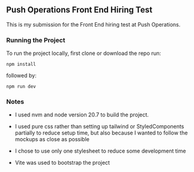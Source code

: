 ## Push Operations Front End Hiring Test

This is my submission for the Front End hiring test at Push Operations.

### Running the Project

To run the project locally, first clone or download the repo run:

`npm install`

followed by:

`npm run dev`

### Notes

- I used nvm and node version 20.7 to build the project.

- I used pure css rather than setting up tailwind or StyledComponents partially to reduce setup time, but also because I wanted to follow the mockups as close as possible

- I chose to use only one stylesheet to reduce some development time

- Vite was used to bootstrap the project